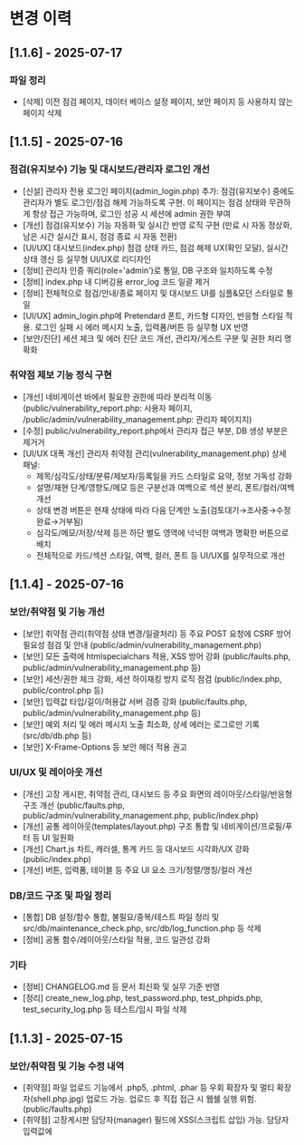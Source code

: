 # 변경 이력

## [1.1.6] - 2025-07-17

### 파일 정리
- [삭제] 이전 점검 페이지, 데이터 베이스 설정 페이지, 보안 페이지 등 사용하지 않는 페이지 삭제




## [1.1.5] - 2025-07-16

### 점검(유지보수) 기능 및 대시보드/관리자 로그인 개선
- [신설] 관리자 전용 로그인 페이지(admin_login.php) 추가: 점검(유지보수) 중에도 관리자가 별도 로그인/점검 해제 가능하도록 구현. 이 페이지는 점검 상태와 무관하게 항상 접근 가능하며, 로그인 성공 시 세션에 admin 권한 부여
- [개선] 점검(유지보수) 기능 자동화 및 실시간 반영 로직 구현 (만료 시 자동 정상화, 남은 시간 실시간 표시, 점검 종료 시 자동 전환)
- [UI/UX] 대시보드(index.php) 점검 상태 카드, 점검 해제 UX(확인 모달), 실시간 상태 갱신 등 실무형 UI/UX로 리디자인
- [정비] 관리자 인증 쿼리(role='admin')로 통일, DB 구조와 일치하도록 수정
- [정비] index.php 내 디버깅용 error_log 코드 일괄 제거
- [정비] 전체적으로 점검/안내/종료 페이지 및 대시보드 UI를 심플&모던 스타일로 통일
- [UI/UX] admin_login.php에 Pretendard 폰트, 카드형 디자인, 반응형 스타일 적용. 로그인 실패 시 에러 메시지 노출, 입력폼/버튼 등 실무형 UX 반영
- [보안/진단] 세션 체크 및 에러 진단 코드 개선, 관리자/게스트 구분 및 권한 처리 명확화

### 취약점 제보 기능 정식 구현
- [개선] 네비게이션 바에서 필요한 권한에 따라 분리적 이동(public/vulnerability_report.php: 사용자 페이지, /public/admin/vulnerability_management.php: 관리자 페이지지)
- [수정] public/vulnerability_report.php에서 관리자 접근 부분, DB 생성 부분은 제거거
- [UI/UX 대폭 개선] 관리자 취약점 관리(vulnerability_management.php) 상세 패널:
  - 제목/심각도/상태/분류/제보자/등록일을 카드 스타일로 요약, 정보 가독성 강화
  - 설명/재현 단계/영향도/메모 등은 구분선과 여백으로 섹션 분리, 폰트/컬러/여백 개선
  - 상태 변경 버튼은 현재 상태에 따라 다음 단계만 노출(검토대기→조사중→수정완료→거부됨)
  - 심각도/메모/저장/삭제 등은 하단 별도 영역에 넉넉한 여백과 명확한 버튼으로 배치
  - 전체적으로 카드/섹션 스타일, 여백, 컬러, 폰트 등 UI/UX를 실무적으로 개선


## [1.1.4] - 2025-07-16

### 보안/취약점 및 기능 개선
- [보안] 취약점 관리(취약점 상태 변경/일괄처리) 등 주요 POST 요청에 CSRF 방어 필요성 점검 및 안내 (public/admin/vulnerability_management.php)
- [보안] 모든 출력에 htmlspecialchars 적용, XSS 방어 강화 (public/faults.php, public/admin/vulnerability_management.php 등)
- [보안] 세션/권한 체크 강화, 세션 하이재킹 방지 로직 점검 (public/index.php, public/control.php 등)
- [보안] 입력값 타입/길이/허용값 서버 검증 강화 (public/faults.php, public/admin/vulnerability_management.php 등)
- [보안] 예외 처리 및 에러 메시지 노출 최소화, 상세 에러는 로그로만 기록 (src/db/db.php 등)
- [보안] X-Frame-Options 등 보안 헤더 적용 권고

### UI/UX 및 레이아웃 개선
- [개선] 고장 게시판, 취약점 관리, 대시보드 등 주요 화면의 레이아웃/스타일/반응형 구조 개선 (public/faults.php, public/admin/vulnerability_management.php, public/index.php)
- [개선] 공통 레이아웃(templates/layout.php) 구조 통합 및 네비게이션/프로필/푸터 등 UI 일원화
- [개선] Chart.js 차트, 캐러셀, 통계 카드 등 대시보드 시각화/UX 강화 (public/index.php)
- [개선] 버튼, 입력폼, 테이블 등 주요 UI 요소 크기/정렬/명칭/컬러 개선

### DB/코드 구조 및 파일 정리
- [통합] DB 설정/함수 통합, 불필요/중복/테스트 파일 정리 및 src/db/maintenance_check.php, src/db/log_function.php 등 삭제
- [정비] 공통 함수/레이아웃/스타일 적용, 코드 일관성 강화

### 기타
- [정비] CHANGELOG.md 등 문서 최신화 및 실무 기준 반영
- [정리] create_new_log.php, test_password.php, test_phpids.php, test_security_log.php 등 테스트/임시 파일 삭제

## [1.1.3] - 2025-07-15

### 보안/취약점 및 기능 수정 내역
- [취약점] 파일 업로드 기능에서 .php5, .phtml, .phar 등 우회 확장자 및 멀티 확장자(shell.php.jpg) 업로드 가능. 업로드 후 직접 접근 시 웹쉘 실행 위험. (public/faults.php)
- [취약점] 고장게시판 담당자(manager) 필드에 XSS(스크립트 삽입) 가능. 담당자 입력값에 <script>, <img onerror=...> 등 악성 코드 삽입 시, 고장 목록 조회 시 관리자/사용자 브라우저에서 스크립트 실행되어 세션 탈취, 권한 상승 등 2차 피해 발생 가능. (public/faults.php)
- [수정] 담당자(manager) 필드 출력 시 htmlspecialchars() 적용하여 XSS 방어. (public/faults.php)
- [수정] 파일 업로드 시 허용 확장자/실제 MIME 타입 검사 강화, 멀티 확장자/우회 방지 로직 추가. (public/faults.php)

## [1.1.2] - 2025-07-14

### 사용자 관리(계정/비밀번호/UX)
- [추가] 사용자 관리에서 계정 완전 삭제(DELETE) 기능 도입, 삭제 버튼 신설(관리자 계정은 삭제 불가)
- [변경] 비밀번호 초기화 시 관리자가 직접 새 비밀번호를 입력하여 즉시 변경 가능(랜덤 X, 인라인 입력폼)
- [개선] 전체 UI/UX를 화이트+파란(하늘) 계열로 심플하게 리디자인(테이블, 버튼, 입력폼, 배경 등)
- [개선] 관리 버튼(삭제/비번초기화) 컬러와 명칭 명확화, 불필요한 요소 최소화, 가독성 향상
- [수정] public/admin/user_management.php 내 모든 관련 로직 및 화면 구조 일원화

## [1.1.1] - 2025-07-13

### 대시보드/UX/화면
- [추가] 사용자 대시보드에 내 최근 활동(고장 제보, 취약점 제보, 알림) 섹션 신설 (`public/index.php`)
- [개선] 공지사항 카드 레이아웃 및 정보(제목, 내용, 작성자) 표시 방식 개선 (`public/index.php`)
- [수정] 운영/시스템 카드 클릭 시 드롭다운 → 모달 팝업 방식으로 변경, 외부 클릭/ESC로 닫힘 (`public/index.php`)
- [개선] 관리자 대시보드 카드/섹션 단순화, 주요 통계/상태 실시간 갱신, 불필요한 통계/카드 통합 (`public/index.php`)
- [추가] 실시간 알림(공격, 고장, 제어 등) 토스트/뱃지 표시, 알림 드롭다운 UI (`public/index.php`, `public/admin/notify_api.php`)
- [개선] 반응형 레이아웃, flex 구조, JS 이벤트 처리 등 반복 피드백 반영

### 기능/로직/백엔드
- [추가] 알림 테이블 및 테스트 데이터 생성, 알림 API 연동 (`src/log/log_function.php`, `public/admin/notify_api.php`)
- [개선] 공지/점검/운영/보안 관리 기능을 카드/토글/모달 내에서 직관적으로 통제 가능하도록 최적화 (`public/index.php`, `public/admin/system_status.php`)
- [수정] 컬럼/테이블 오류, DB 스키마/초기화/샘플 데이터 보강 (`sql/rotator_system.sql`)
- [추가] 보안 로그 API 및 대시보드 연동 (`public/admin/get_security_logs.php`, `public/security_dashboard.php`)

### 보안/운영
- [강화] PHPIDS 기반 공격 탐지 로직 개선, 보안 로그 별도 관리 (`src/log/log_function.php`, `public/control.php`, `public/faults.php`, `public/make_account.php`)
- [개선] DB/코드/파일/운영 로그 백업/복구/모니터링 가이드 보강 (`docs/MAINTENANCE.md`)
- [추가] 보안 이벤트 통계, 유형별/시간대별/상위IP 등 상세 대시보드 구현 (`public/security_dashboard.php`, `public/admin/security_center.php`)

### 문서/협업
- [리뉴얼] README.md, docs/README.md, MAINTENANCE.md 등 실무형 문서로 전면 개편
- [추가] PROJECT_DETAIL.md 기반 전체 구조/흐름/보안/운영 문서화
- [정비] CHANGELOG.md, DEPENDENCIES.md, VERSION.md 등 문서 최신화 및 실무 기준 반영

### 기타
- [정리] 불필요/중복/테스트 파일 정리 및 디렉토리 구조 통합
- [추가] 주요 관리자 기능(계정/파일/시스템/점검/공지 등) 별도 파일로 분리(`public/admin/` 하위)

## [1.1.0] - 2025-07-08
- 관리자 UI/UX 대폭 개선, DB 구조 통합, 보안/운영 기능 강화
- 실시간 알림/모니터링/파일/사용자/공지 관리 기능 추가
- PHPIDS 연동, 보안 로그 기록, 공지사항 UX 개선


## [1.0.x] 이하
- PLC 제어, 고장 관리, 활동/보안 로그, 유지보수 모드, 공지/알림 등 기본 기능 구현
- 보안(비밀번호 해시, 세션, prepared statement, 파일 업로드 제한 등) 적용 